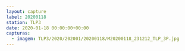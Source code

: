 ```yaml
---
layout: capture
label: 20200118
station: TLP3
date: 2020-01-18 00:00:00+00:00
capturas:
  - imagem: TLP3/2020/202001/20200118/M20200118_231212_TLP_3P.jpg
---
```

